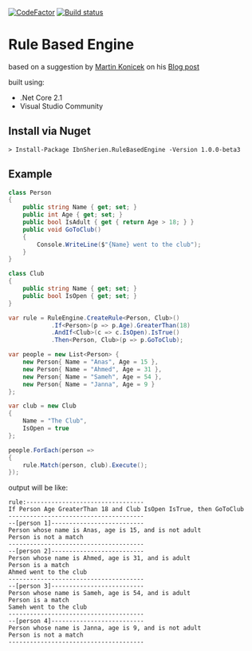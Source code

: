 [![CodeFactor](https://www.codefactor.io/repository/github/ahmed-sherien/rulebasedengine/badge)](https://www.codefactor.io/repository/github/ahmed-sherien/rulebasedengine) [![Build status](https://ci.appveyor.com/api/projects/status/q6owsmdayys1koe4?svg=true)](https://ci.appveyor.com/project/ahmed-sherien/rulebasedengine)


# Rule Based Engine

based on a suggestion by [Martin Konicek](https://github.com/mkonicek) on his [Blog post](http://coding-time.blogspot.com.eg/2011/07/how-to-implement-rule-engine-in-c.html)

built using:

* .Net Core 2.1
* Visual Studio Community

## Install via Nuget
```
> Install-Package IbnSherien.RuleBasedEngine -Version 1.0.0-beta3
```

## Example

```csharp
class Person
{
    public string Name { get; set; }
    public int Age { get; set; }
    public bool IsAdult { get { return Age > 18; } }
    public void GoToClub()
    {
        Console.WriteLine($"{Name} went to the club");
    }
}

class Club
{
    public string Name { get; set; }
    public bool IsOpen { get; set; }
}

var rule = RuleEngine.CreateRule<Person, Club>()
            .If<Person>(p => p.Age).GreaterThan(18)
            .AndIf<Club>(c => c.IsOpen).IsTrue()
            .Then<Person, Club>(p => p.GoToClub);

var people = new List<Person> {
    new Person{ Name = "Anas", Age = 15 },
    new Person{ Name = "Ahmed", Age = 31 },
    new Person{ Name = "Sameh", Age = 54 },
    new Person{ Name = "Janna", Age = 9 }
};

var club = new Club
{
    Name = "The Club",
    IsOpen = true
};

people.ForEach(person =>
{
    rule.Match(person, club).Execute();
});
```

output will be like:

```
rule:---------------------------------
If Person Age GreaterThan 18 and Club IsOpen IsTrue, then GoToClub
--------------------------------------
--[person 1]--------------------------
Person whose name is Anas, age is 15, and is not adult
Person is not a match
--------------------------------------
--[person 2]--------------------------
Person whose name is Ahmed, age is 31, and is adult
Person is a match
Ahmed went to the club
--------------------------------------
--[person 3]--------------------------
Person whose name is Sameh, age is 54, and is adult
Person is a match
Sameh went to the club
--------------------------------------
--[person 4]--------------------------
Person whose name is Janna, age is 9, and is not adult
Person is not a match
--------------------------------------
```
